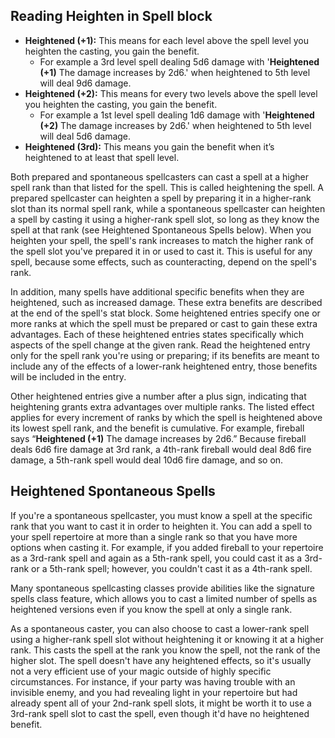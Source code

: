 
## Reading Heighten in Spell block

- **Heightened (+1):** This means for each level above the spell level you heighten the casting, you gain the benefit. 
	- For example a 3rd level spell dealing 5d6 damage with '**Heightened (+1)** The damage increases by 2d6.' when heightened to 5th level will deal 9d6 damage.
- **Heightened (+2):** This means for every two levels above the spell level you heighten the casting, you gain the benefit. 
	- For example a 1st level spell dealing 1d6 damage with '**Heightened (+2)** The damage increases by 2d6.' when heightened to 5th level will deal 5d6 damage.
- **Heightened (3rd):** This means you gain the benefit when it’s heightened to at least that spell level.

Both prepared and spontaneous spellcasters can cast a spell at a higher spell rank than that listed for the spell. This is called heightening the spell. A prepared spellcaster can heighten a spell by preparing it in a higher-rank slot than its normal spell rank, while a spontaneous spellcaster can heighten a spell by casting it using a higher-rank spell slot, so long as they know the spell at that rank (see Heightened Spontaneous Spells below). When you heighten your spell, the spell's rank increases to match the higher rank of the spell slot you've prepared it in or used to cast it. This is useful for any spell, because some effects, such as counteracting, depend on the spell's rank.  
  
In addition, many spells have additional specific benefits when they are heightened, such as increased damage. These extra benefits are described at the end of the spell's stat block. Some heightened entries specify one or more ranks at which the spell must be prepared or cast to gain these extra advantages. Each of these heightened entries states specifically which aspects of the spell change at the given rank. Read the heightened entry only for the spell rank you're using or preparing; if its benefits are meant to include any of the effects of a lower-rank heightened entry, those benefits will be included in the entry.  
  
Other heightened entries give a number after a plus sign, indicating that heightening grants extra advantages over multiple ranks. The listed effect applies for every increment of ranks by which the spell is heightened above its lowest spell rank, and the benefit is cumulative. For example, fireball says “**Heightened (+1)** The damage increases by 2d6.” Because fireball deals 6d6 fire damage at 3rd rank, a 4th-rank fireball would deal 8d6 fire damage, a 5th-rank spell would deal 10d6 fire damage, and so on.  

## Heightened Spontaneous Spells

If you're a spontaneous spellcaster, you must know a spell at the specific rank that you want to cast it in order to heighten it. You can add a spell to your spell repertoire at more than a single rank so that you have more options when casting it. For example, if you added fireball to your repertoire as a 3rd-rank spell and again as a 5th-rank spell, you could cast it as a 3rd-rank or a 5th-rank spell; however, you couldn't cast it as a 4th-rank spell.  
  
Many spontaneous spellcasting classes provide abilities like the signature spells class feature, which allows you to cast a limited number of spells as heightened versions even if you know the spell at only a single rank.  
  
As a spontaneous caster, you can also choose to cast a lower-rank spell using a higher-rank spell slot without heightening it or knowing it at a higher rank. This casts the spell at the rank you know the spell, not the rank of the higher slot. The spell doesn't have any heightened effects, so it's usually not a very efficient use of your magic outside of highly specific circumstances. For instance, if your party was having trouble with an invisible enemy, and you had revealing light in your repertoire but had already spent all of your 2nd-rank spell slots, it might be worth it to use a 3rd-rank spell slot to cast the spell, even though it'd have no heightened benefit.